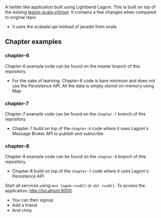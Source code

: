 A twitter like application built using Lightbend Lagom. 
This is built on top of the exising [lagom-scala-chirper](https://github.com/dotta/activator-lagom-scala-chirper). It contains a few changes when compared to original repo:
* It uses the scaladsl api instead of javadsl from scala

## Chapter examples

### chapter-6
Chapter-6 example code can be found on the master branch of this repository.

* For the sake of learning. Chapter-6 code is bare minimum and does not use the Persistence API. All the data is simply stored on-memory using Map 

### chapter-7
Chapter-7 example code can be found on the `chapter-7` branch of this repository.

* Chapter-7 build on top of the `chapter-6` code where it uses Lagom's Message Broker API to publish and subscribe


### chapter-8
Chapter-8 example code can be found on the `chapter-8` branch of this repository.

* Chapter-8 build on top of the `chapter-7` code where it uses Lagom's Persistence API


Start all services using `mvn lagom:runAll` or `sbt runAll`. To access the application: [http://localhost:9000](http://localhost:9000). 
* You can then signup 
* Add a friend
* And chirp
